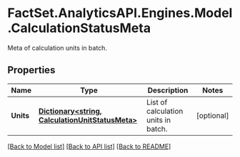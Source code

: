 # FactSet.AnalyticsAPI.Engines.Model.CalculationStatusMeta
Meta of calculation units in batch.

## Properties

Name | Type | Description | Notes
------------ | ------------- | ------------- | -------------
**Units** | [**Dictionary&lt;string, CalculationUnitStatusMeta&gt;**](CalculationUnitStatusMeta.md) | List of calculation units in batch. | [optional] 

[[Back to Model list]](../README.md#documentation-for-models) [[Back to API list]](../README.md#documentation-for-api-endpoints) [[Back to README]](../README.md)

